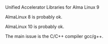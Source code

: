 Unified Accelerator Libraries for Alma Linux 9

AlmaLinux 8 is probably ok.

AlmaLinux 10 is probably ok.

The main issue is the C/C++ compiler gcc/g++.
